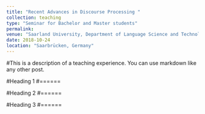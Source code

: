 ```yaml
---
title: "Recent Advances in Discourse Processing "
collection: teaching
type: "Seminar for Bachelor and Master students"
permalink:
venue: "Saarland University, Department of Language Science and Technology"
date: 2018-10-24
location: "Saarbrücken, Germany"
---
```


#This is a description of a teaching experience. You can use markdown like any other post.

#Heading 1
#======

#Heading 2
#======

#Heading 3
#======
